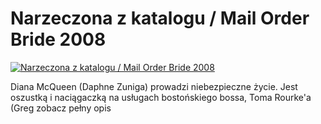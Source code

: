 Narzeczona z katalogu / Mail Order Bride 2008 
=============
[![Narzeczona z katalogu / Mail Order Bride 2008 ](http://vidos.pl/images/player.gif)](http://vidos.pl/narzeczona-z-katalogu-mail-order-bride-2008)

 Diana McQueen (Daphne Zuniga) prowadzi niebezpieczne życie. Jest oszustką i naciągaczką na usługach bostońskiego bossa, Toma Rourke'a (Greg zobacz pełny opis
